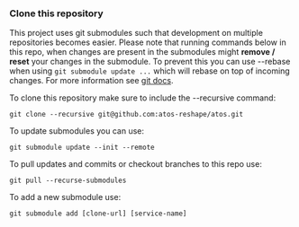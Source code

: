 ### Clone this repository
This project uses git submodules such that development on multiple repositories becomes easier. Please note that
running commands below in this repo, when changes are present in the submodules might **remove / reset** your
changes in the submodule. To prevent this you can use --rebase when using `git submodule update ...` which
will rebase on top of incoming changes. For more information see
[git docs](https://git-scm.com/book/en/v2/Git-Tools-Submodules).

To clone this repository make sure to include the --recursive command:
```
git clone --recursive git@github.com:atos-reshape/atos.git
```

To update submodules you can use:
```
git submodule update --init --remote
```

To pull updates and commits or checkout branches to this repo use:
```
git pull --recurse-submodules
```

To add a new submodule use:
```
git submodule add [clone-url] [service-name]
```